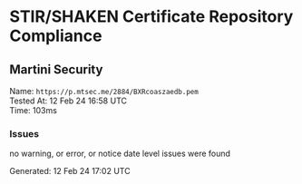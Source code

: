 # STIR/SHAKEN Certificate Repository Compliance

## Martini Security

Name: `https://p.mtsec.me/2884/BXRcoaszaedb.pem`\
Tested At: 12 Feb 24 16:58 UTC\
Time: 103ms

### Issues

no warning, or error, or notice date level issues were found

Generated: 12 Feb 24 17:02 UTC